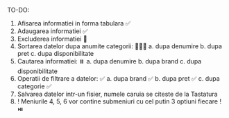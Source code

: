 TO-DO: 
1. Afisarea informatiei in forma tabulara ✅
2. Adaugarea informatiei ✅
3. Excluderea informatiei 🚩
4. Sortarea datelor dupa anumite categorii: 🚩🤷‍♂️
    a. dupa denumire
    b. dupa pret
    c. dupa disponibilitate
5. Cautarea informatiei: ⏸️
    a. dupa denumire
    b. dupa brand
    c. dupa disponibilitate
6. Operatii de filtrare a datelor: ✅
    a. dupa brand ✅
    b. dupa pret ✅
    c. dupa categorie ✅
7. Salvarea datelor intr-un fisier, numele caruia se citeste de la Tastatura 
8. ! Meniurile 4, 5, 6 vor contine submeniuri cu cel putin 3 optiuni fiecare ! ⏯️

